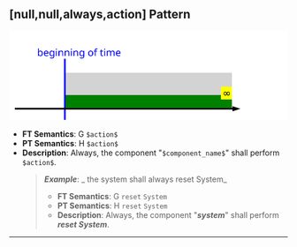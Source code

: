 ## [null,null,always,action] Pattern
![[null,null,always,action] Pattern](../../../_media/user-interface/examples/svgDiagrams/null_null_always_action.svg "[null,null,always,action] Pattern")
 * **FT Semantics**: G `$action$`
 * **PT Semantics**: H `$action$`
 * **Description**: Always, the component "`$component_name$`" shall perform `$action$`.
   > **_Example_**: _  the system shall always reset System_   
   >  * **FT Semantics**: G `reset` `System`
   >  * **PT Semantics**: H `reset` `System`
   >  * **Description**: Always, the component "**_system_**" shall perform **_reset System_**.
***
